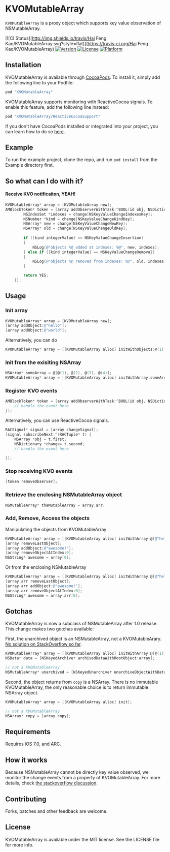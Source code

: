 # KVOMutableArray
`KVOMutableArray` is a proxy object which supports key value observation of NSMutableArray. 

[![CI Status](http://img.shields.io/travis/Hai Feng Kao/KVOMutableArray.svg?style=flat)](https://travis-ci.org/Hai Feng Kao/KVOMutableArray)
[![Version](https://img.shields.io/cocoapods/v/KVOMutableArray.svg?style=flat)](http://cocoapods.org/pods/KVOMutableArray)
[![License](https://img.shields.io/cocoapods/l/KVOMutableArray.svg?style=flat)](http://cocoapods.org/pods/KVOMutableArray)
[![Platform](https://img.shields.io/cocoapods/p/KVOMutableArray.svg?style=flat)](http://cocoapods.org/pods/KVOMutableArray)

## Installation

KVOMutableArray is available through [CocoaPods](http://cocoapods.org). To install
it, simply add the following line to your Podfile:

``` ruby
pod "KVOMutableArray"
```

KVOMutableArray supports monitoring with ReactiveCocoa signals. To enable this feature, add the following line instead:
``` ruby
pod "KVOMutableArray/ReactiveCocoaSupport"
```

 If you don't have CocoaPods installed or integrated into your project, you can learn how to do so [here](http://cocoapods.org).

## Example

To run the example project, clone the repo, and run `pod install` from the Example directory first.

## So what can I do with it?

#### Receive KVO notificaiton, YEAH!
```objective-c
KVOMutableArray* array = [KVOMutableArray new];
AMBlockToken* token = [array addObserverWithTask:^BOOL(id obj, NSDictionary *change) {
        NSIndexSet *indexes = change[NSKeyValueChangeIndexesKey];
        NSNumber *kind = change[NSKeyValueChangeKindKey];
        NSArray* new = change[NSKeyValueChangeNewKey];
        NSArray* old = change[NSKeyValueChangeOldKey];
        
        if ([kind integerValue] == NSKeyValueChangeInsertion)
        {
            NSLog(@"objects %@ added at indexes: %@", new, indexes);
        } else if ([kind integerValue] == NSKeyValueChangeRemoval)
        {
            NSLog(@"objects %@ removed from indexes: %@", old, indexes);
        }

        return YES;
    }];
```

## Usage

### Init array
```objective-c
KVOMutableArray* array = [KVOMutableArray new];
[array addObject:@"hello"];
[array addObject:@"world"];
```
Alternatively, you can do
```objective-c
KVOMutableArray* array = [[KVOMutableArray alloc] initWithObjects:@(1), @(2), @(3), nil];
```

### Init from the exisiting NSArray
```objective-c
NSArray* someArray = @[@(1), @(2), @(3), @(4)];
KVOMutableArray* array = [[KVOMutableArray alloc] initWithArray:someArray];
```

### Register KVO events
```objective-c
AMBlockToken* token = [array addObserverWithTask:^BOOL(id obj, NSDictionary *change) {
    // handle the event here
}];
```
Alternatively, you can use ReactiveCocoa signals.
```objective-c
RACSignal* signal = [array changeSignal];
[signal subscribeNext:^(RACTuple* t) {
    NSArray *obj = t.first;
    NSDictionary *change= t.second;
    // handle the event here
        
}];
```
### Stop receiving KVO events
```objective-c
[token removeObserver];
```

### Retrieve the enclosing NSMutableArray object
```objective-c
NSMutableArray* theMutableArray = array.arr;
```

### Add, Remove, Access the objects

Manipulating the objects from KVOMutableArray
```objective-c
KVOMutableArray* array = [[KVOMutableArray alloc] initWithArray:@[@"hello", @"world"]];
[array removeLastObject];
[array addObject:@"awesome!"];
[array removeObjectAtIndex:0];
NSString* awesome = array[0];
```
Or from the enclosing NSMutableArray
```objective-c
KVOMutableArray* array = [[KVOMutableArray alloc] initWithArray:@[@"hello", @"world"]];
[array.arr removeLastObject];
[array.arr addObject:@"awesome!"];
[array.arr removeObjectAtIndex:0];
NSString* awesome = array.arr[0];
```

## Gotchas
KVOMutableArray is now a subclass of NSMutableArray after 1.0 release.
This change makes two gotchas available:

First, the unarchived object is an NSMutableArray, not a KVOMutableArary. 
[No solution on StackOverflow so far](http://stackoverflow.com/questions/18874493/nsmutablearray-subclass-not-calling-subclasss-initwithcoder-when-unarchiving).

```objective-c
KVOMutableArray* array = [[KVOMutableArray alloc] initWithArray:@[@(1), @(2), @(3)]];
NSData* data = [NSKeyedArchiver archivedDataWithRootObject:array];

// not a KVOMutableArray
NSMutableArray* unarchived = [NSKeyedUnarchiver unarchiveObjectWithData:data];
```

Second, the object returns from `copy` is a NSArray. There is no immutable KVOMutableArray, the only reasonable choice is to return immutable NSArray object.
```objective-c
KVOMutableArray* array = [[KVOMutableArray alloc] init];

// not a KVOMutableArray
NSArray* copy = [array copy];
```

## Requirements

Requires iOS 7.0, and ARC.

## How it works

Because NSMutableArray cannot be directly key value observed, we monitor the change events from a property of KVOMutableArray.
For more details, check [the stackoverflow discussion](http://stackoverflow.com/questions/24088953/kvo-notifications-for-a-modification-of-an-nsarray-backed-by-a-nsmutablearray).


## Contributing

Forks, patches and other feedback are welcome.

## License

KVOMutableArray is available under the MIT license. See the LICENSE file for more info.
